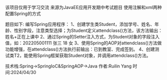 该项目仅用于学习交流
来源为JavaEE应用开发期中考试题目
使用注解和xml两种配置Spring的方式

题目如下:
编写Spring应用程序：
1、创建学生类Student，添加学号、姓名、年龄、性别字段，注意类型选择；为Student定义attendclass()方法，该方法输出：姓名+正在上课中
2、通过Spring的Setter注入方式，为Student对象的字段注入值，如：202205001111 张三 18 女
3、使用Spring的AOP对attendclass()方法做功能增强，在attendclass()方法执行前输出：已到教室、完成签到。
4、创建测试类T2，能使用Spring框架获取Student对象，并调用attendclass()方法。

技术栈:Spring->SpringIoC&SpringAOP->Java
作者:Ruilin Yang
时间:2024/04/30
